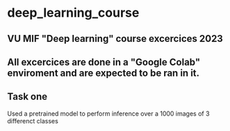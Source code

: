 # deep_learning_course
VU MIF "Deep learning" course excercices 2023
---
All excercices are done in a "Google Colab" enviroment and are expected to be ran in it.
---
## Task one
Used a pretrained model to perform inference over a 1000 images of 3 differenct classes
